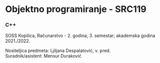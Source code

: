 # Objektno programiranje - SRC119

### C++

SOSS Kopilica, Računarstvo - 2. godina, 3. semestar; akademska godina 2021./2022.

Nositeljica predmeta: Ljiljana Despalatović, v. pred.  
Suradnik/asistent: Mensur Duraković
